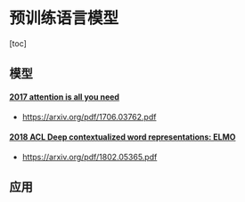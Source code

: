 # 预训练语言模型
[toc]

## 模型

#### [2017 attention is all you need]()
- https://arxiv.org/pdf/1706.03762.pdf

#### [2018 ACL Deep contextualized word representations: ELMO](resources/notes/d0001/pretrainlm_2018_deep_contextualized_word_representations.md)
- https://arxiv.org/pdf/1802.05365.pdf

## 应用

